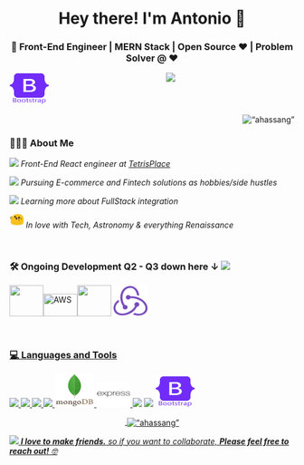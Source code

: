 <h1 align="center">Hey there! I'm Antonio 👋 </h1>
<h3 align="center">🚀 Front-End Engineer | MERN Stack | Open Source ♥ | Problem Solver @ ❤️</h3>
<div>
 <img width = "45%" align="right" src="https://media.giphy.com/media/ELham0Mveox9e/source.gif" />
 
 <img src="https://raw.githubusercontent.com/devicons/devicon/master/icons/bootstrap/bootstrap-plain-wordmark.svg" alt="bootstrap" width="70" height="55"/> 
     <p align="right">&nbsp;<img align="center" src="https://github-readme-stats.vercel.app/api?username=ahassang&show_icons=true&locale=en" alt=“ahassang” />
  
  <h3> 👨🏻‍💻 About Me </h3>
<p></a><img src="https://media.giphy.com/media/WUlplcMpOCEmTGBtBW/giphy.gif" width="30"><em> Front-End React engineer at <a href="https://tetrisplace.com">TetrisPlace</em></p>
  
 
  
  
<p></a><img src="https://github.com/anathayna/anathayna/blob/master/assets/bmo.gif?raw=1" width="30vw"/> <em> Pursuing E-commerce and Fintech solutions as hobbies/side hustles</em></p>


<p></a><img src="https://github.com/anathayna/anathayna/blob/master/assets/enthusiast.gif?raw=1" width="35vw"/> <em>Learning more about FullStack integration</em></p>


<p></a><img src="https://github.com/anathayna/anathayna/blob/master/assets/happy.gif?raw=1" width="25vw"/> <em> In love with Tech, Astronomy & everything Renaissance</em></p>
<br>
<h3>🛠 Ongoing Development Q2 - Q3 down here ↓ <em>  </a><img src="https://github.com/anathayna/anathayna/blob/master/assets/salt.gif?raw=1" width="50vw"/></em></h3>
 

   <p><img src="https://pluspng.com/img-png/salesforce-logo-vector-png-salesforce-logo-png-2300.png" width="60" height="55"><img title="AWS" src="https://raw.githubusercontent.com/Thomas-George-T/Thomas-George-T/master/assets/aws.svg" width="60" height="40" /><img src="http://seeklogo.com/images/T/typescript-logo-B29A3F462D-seeklogo.com.png" width="60" height="55">
   <a href="https://redux.js.org" target="_blank"> <img src="https://raw.githubusercontent.com/devicons/devicon/master/icons/redux/redux-original.svg" alt="redux" width="60" height="55"/>
    </p>
</div> 
</div>

<div>
  <br>
  <h3> 💻 Languages and Tools </h3>
  <p>
   <img src="https://media3.giphy.com/media/ln7z2eWriiQAllfVcn/200w.webp" width="50">
   <img src="https://i.giphy.com/media/eNAsjO55tPbgaor7ma/200w.webp" width="50">
   <img src="https://i.giphy.com/media/IdyAQJVN2kVPNUrojM/200.webp" width="50">
   <img src="https://media3.giphy.com/media/kdFc8fubgS31b8DsVu/giphy.webp" width="50">
   <a href="https://www.mongodb.com/" target="_blank"> 
    <img src="https://raw.githubusercontent.com/devicons/devicon/master/icons/mongodb/mongodb-original-wordmark.svg" alt="mongodb" width="70" height="60"/>
    <a href="https://expressjs.com" target="_blank"> 
     <img src="https://raw.githubusercontent.com/devicons/devicon/master/icons/express/express-original-wordmark.svg" alt="express" width="60" height="45"/> 
    </a> 
 <img src="https://media.giphy.com/media/kH1DBkPNyZPOk0BxrM/giphy.gif" width="100">
    <img src="https://designe.com.br/wp-content/uploads/2020/08/figma_logo_animation.gif" width="70">
    <a href="https://getbootstrap.com" target="_blank"> 
     <img src="https://raw.githubusercontent.com/devicons/devicon/master/icons/bootstrap/bootstrap-plain-wordmark.svg" alt="bootstrap" width="70" height="55"/> 
     <p align="center">&nbsp;<img align="center" src="https://github-readme-stats.vercel.app/api?username=ahassang&show_icons=true&locale=en" alt=“ahassang” /></p>


</p>
  <p>
    <img src="https://media.giphy.com/media/LnQjpWaON8nhr21vNW/giphy.gif" width="60"> <em><b>I love to make friends.</b> so if you want to collaborate, <b>Please feel free to reach out!</b> 🤓</em>
</div> 

</div> 
